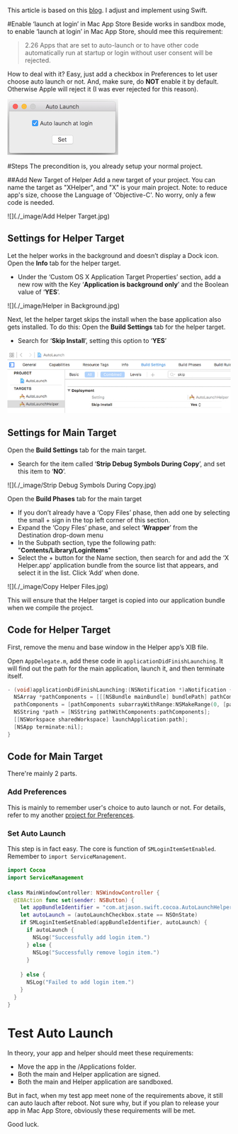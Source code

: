 This article is based on this [blog](http://martiancraft.com/blog/2015/01/login-items/). I adjust and implement using Swift.

#Enable ‘launch at login’ in Mac App Store
Beside works in sandbox mode, to enable ‘launch at login’ in Mac App Store, should mee this requirement:
> 2.26 Apps that are set to auto-launch or to have other code automatically run at startup or login without user consent will be rejected.

How to deal with it?
Easy, just add a checkbox in Preferences to let user choose auto launch or not. And, make sure, do **NOT** enable it by default. Otherwise Apple will reject it (I was ever rejected for this reason).

![](./_image/AutoLaunchApp.jpg)

#Steps
The precondition is, you already setup your normal project.

##Add New Target of Helper
Add a new target of your project. You can name the target as "XHelper", and "X" is your main project.
Note: to reduce app's size, choose the Language of 'Objective-C'. No worry, only a few code is needed.

![](./_image/Add Helper Target.jpg)

## Settings for Helper Target
Let the helper works in the background and doesn’t display a Dock icon.
Open the **Info** tab for the helper target.
* Under the ‘Custom OS X Application Target Properties’ section, add a new row with the Key ‘**Application is background only**’ and the Boolean value of ‘**YES**’.

![](./_image/Helper in Background.jpg)

Next, let the helper target skips the install when the base application also gets installed. To do this:
Open the **Build Settings** tab for the helper target.
* Search for ‘**Skip Install**’, setting this option to ‘**YES**’

![](./_image/HelperSkipInstall.jpg)

## Settings for Main Target
Open the **Build Settings** tab for the main target.
* Search for the item called ‘**Strip Debug Symbols During Copy**’, and set this item to ‘**NO**’.

![](./_image/Strip Debug Symbols During Copy.jpg)

Open the **Build Phases** tab for the main target
* If you don’t already have a ‘Copy Files’ phase, then add one by selecting the small + sign in the top left corner of this section.
* Expand the ‘Copy Files’ phase, and select ‘**Wrapper**’ from the Destination drop-down menu
* In the Subpath section, type the following path: "**Contents/Library/LoginItems**"
* Select the + button for the Name section, then search for and add the ‘X Helper.app’ application bundle from the source list that appears, and select it in the list. Click ‘Add’ when done.

![](./_image/Copy Helper Files.jpg)

This will ensure that the Helper target is copied into our application bundle when we compile the project.

## Code for Helper Target
First, remove the menu and base window in the Helper app’s XIB file.

Open `AppDelegate.m`, add these code in `applicationDidFinishLaunching`. It will find out the path for the main application, launch it, and then terminate itself.
```objectivec
- (void)applicationDidFinishLaunching:(NSNotification *)aNotification {
  NSArray *pathComponents = [[[NSBundle mainBundle] bundlePath] pathComponents];
  pathComponents = [pathComponents subarrayWithRange:NSMakeRange(0, [pathComponents count] - 4)];
  NSString *path = [NSString pathWithComponents:pathComponents];
  [[NSWorkspace sharedWorkspace] launchApplication:path];
  [NSApp terminate:nil];
}
```

## Code for Main Target
There're mainly 2 parts.

### Add Preferences
This is mainly to remember user's choice to auto launch or not. For details, refer to my another [project for Preferences](https://github.com/atjason/CocoaDemoWithSwift/tree/master/Preferences).

### Set Auto Launch
This step is in fact easy. The core is function of `SMLoginItemSetEnabled`. Remember to `import ServiceManagement`.

```swift
import Cocoa
import ServiceManagement

class MainWindowController: NSWindowController {   
  @IBAction func set(sender: NSButton) {    
    let appBundleIdentifier = "com.atjason.swift.cocoa.AutoLaunchHelper"
    let autoLaunch = (autoLaunchCheckbox.state == NSOnState)
    if SMLoginItemSetEnabled(appBundleIdentifier, autoLaunch) {
      if autoLaunch {
        NSLog("Successfully add login item.")
      } else {
        NSLog("Successfully remove login item.")
      }
      
    } else {
      NSLog("Failed to add login item.")
    }
  }
}
```

# Test Auto Launch
In theory, your app and helper should meet these requirements:
* Move the app in the /Applications folder.
* Both the main and Helper application are signed.
* Both the main and Helper application are sandboxed. 

But in fact, when my test app meet none of the requirements above, it still can auto lauch after reboot. Not sure why, but if you plan to release your app in Mac App Store, obviously these requirements will be met. 

Good luck.